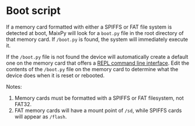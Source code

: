 Boot script
=======

If a memory card formatted with either a SPIFFS or FAT file system is detected at boot, MaixPy will look for a `boot.py` file in the root directory of that memory card.   If `/boot.py` is found, the system will immediately execute it. 

If the `/boot.py` file is not found the device will automatically create a default one on the memory card that offers a [REPL command line interface](./edit_file.md).  Edit the contents of the `/boot.py` file on the memory card to determine what the device does when it is reset or rebooted.

Notes: 
  1.  Memory cards must be formatted with a SPIFFS or FAT filesystem, not FAT32.
  2.  FAT memory cards will have a mount point of `/sd`, while SPIFFS cards will appear as `/flash`.
